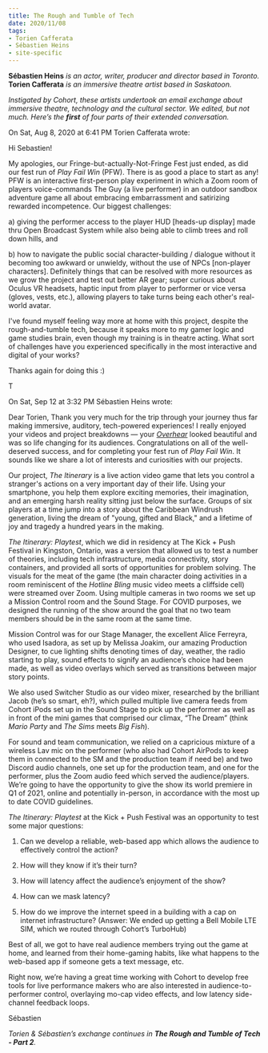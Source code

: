 ```yaml
---
title: The Rough and Tumble of Tech 
date: 2020/11/08 
tags:
- Torien Cafferata
- Sébastien Heins
- site-specific
---
```



**Sébastien Heins** *is an actor, writer, producer and director based in Toronto.* <br>**Torien Cafferata** *is an immersive theatre artist based in Saskatoon.* 

*Instigated by Cohort, these artists undertook an email exchange about immersive theatre, technology and the cultural sector.  We edited, but not much. Here’s the **first** of four parts of their extended conversation.*

On Sat, Aug 8, 2020 at 6:41 PM Torien Cafferata wrote:

Hi Sebastien! 

My apologies, our Fringe-but-actually-Not-Fringe Fest just ended, as did our fest run of *Play Fail Win* (PFW). There is as good a place to start as any! PFW is an interactive first-person play experiment in which a Zoom room of players voice-commands The Guy (a live performer) in an outdoor sandbox adventure game all about embracing embarrassment and satirizing rewarded incompetence. Our biggest challenges: 
 
a) giving the performer access to the player HUD [heads-up display] made thru Open Broadcast System while also being able to climb trees and roll down hills, and 

b) how to navigate the public social character-building / dialogue without it becoming too awkward or unwieldy, without the use of NPCs [non-player characters]. Definitely things that can be resolved with more resources as we grow the project and test out better AR gear; super curious about Oculus VR headsets, haptic input from player to performer or vice versa (gloves, vests, etc.), allowing players to take turns being each other's real-world avatar. 
 
I've found myself feeling way more at home with this project, despite the rough-and-tumble tech, because it speaks more to my gamer logic and game studies brain, even though my training is in theatre acting. What sort of challenges have you experienced specifically in the most interactive and digital of your works?
 
Thanks again for doing this :) 
 
T
 
On Sat, Sep 12 at 3:32 PM Sébastien Heins wrote:

Dear Torien,
Thank you very much for the trip through your journey thus far making immersive, auditory, tech-powered experiences! I really enjoyed your videos and project breakdowns — your [*Overhear*]([https://vimeo.com/273055640]) looked beautiful and was so life changing for its audiences. Congratulations on all of the well-deserved success, and for completing your fest run of *Play Fail Win*. It sounds like we share a lot of interests and curiosities with our projects. 
 
Our project, *The Itinerary* is a live action video game that lets you control a stranger's actions on a very important day of their life. Using your smartphone, you help them explore exciting memories, their imagination, and an emerging harsh reality sitting just below the surface. Groups of six players at a time jump into a story about the Caribbean Windrush generation, living the dream of "young, gifted and Black," and a lifetime of joy and tragedy a hundred years in the making. 

*The Itinerary: Playtest*, which we did in residency at The Kick + Push Festival in Kingston, Ontario, was a version that allowed us to test a number of theories, including tech infrastructure, media connectivity, story containers, and provided all sorts of opportunities for problem solving. The visuals for the meat of the game (the main character doing activities in a room reminiscent of the *Hotline Bling* music video meets a cliffside cell) were streamed over Zoom. Using multiple cameras in two rooms we set up a Mission Control room and the Sound Stage. For COVID purposes, we designed the running of the show around the goal that no two team members should be in the same room at the same time.
 
Mission Control was for our Stage Manager, the excellent Alice Ferreyra, who used Isadora, as set up by Melissa Joakim, our amazing Production Designer, to cue lighting shifts denoting times of day, weather, the radio starting to play, sound effects to signify an audience’s choice had been made, as well as video overlays which served as transitions between major story points. 
 
We also used Switcher Studio as our video mixer, researched by the brilliant Jacob (he’s so smart, eh?), which pulled multiple live camera feeds from Cohort iPods set up in the Sound Stage to pick up the performer as well as in front of the mini games that comprised our climax, “The Dream” (think *Mario Party* and *The Sims* meets *Big Fish*). 
 
For sound and team communication, we relied on a capricious mixture of a wireless Lav mic on the performer (who also had Cohort AirPods to keep them in connected to the SM and the production team if need be) and two Discord audio channels, one set up for the production team, and one for the performer, plus the Zoom audio feed which served the audience/players. We’re going to have the opportunity to give the show its world premiere in Q1 of 2021, online and potentially in-person, in accordance with the most up to date COVID guidelines.
 
*The Itinerary: Playtest* at the Kick + Push Festival was an opportunity to test some major questions: 

1. Can we develop a reliable, web-based app which allows the audience to effectively control the action? 

2. How will they know if it’s their turn? 

3. How will latency affect the audience’s enjoyment of the show? 

4. How can we mask latency? 

5. How do we improve the internet speed in a building with a cap on internet infrastructure? (Answer: We ended up getting a Bell Mobile LTE SIM, which we routed through Cohort’s TurboHub) 
 
Best of all, we got to have real audience members trying out the game at home, and learned from their home-gaming habits, like what happens to the web-based app if someone gets a text message, etc.


Right now, we’re having a great time working with Cohort to develop free tools for live performance makers who are also interested in audience-to-performer control, overlaying mo-cap video effects, and low latency side-channel feedback loops.


Sébastien
 
*Torien & Sébastien’s exchange continues in **The Rough and Tumble of Tech - Part 2**.*
 
